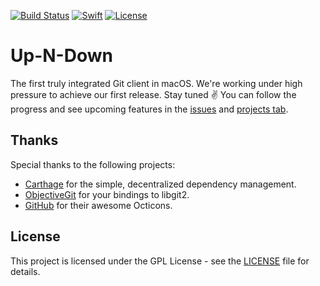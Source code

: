 [![Build Status](https://travis-ci.org/up-n-down/Up-N-Down.svg?branch=master)](https://travis-ci.org/up-n-down/Up-N-Down)
[![Swift](https://img.shields.io/badge/Swift-3.0-lightgray.svg)](https://swift.org)
[![License](https://img.shields.io/badge/License-GPL--3.0-blue.svg)](LICENSE)


# Up-N-Down

The first truly integrated Git client in macOS. We're working under high pressure to achieve our first release. Stay tuned ✌️
You can follow the progress and see upcoming features in the [issues](https://github.com/up-n-down/Up-N-Down/issues) and [projects tab](https://github.com/up-n-down/Up-N-Down/projects).

## Thanks

Special thanks to the following projects:

- [Carthage](https://github.com/Carthage/Carthage) for the simple, decentralized dependency management.
- [ObjectiveGit](https://github.com/libgit2/objective-git) for your bindings to libgit2.
- [GitHub](https://octicons.github.com) for their awesome Octicons.

## License

This project is licensed under the GPL License - see the [LICENSE](LICENSE) file for details.
